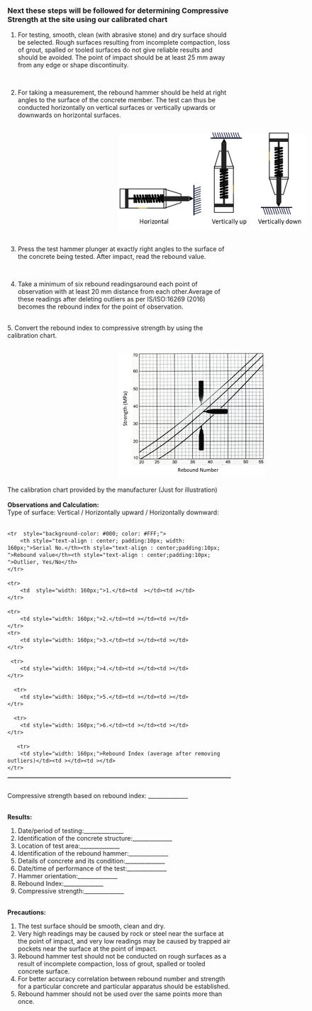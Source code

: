 ### Next these steps will be followed for determining Compressive Strength at the site using our calibrated chart
1.  For testing, smooth, clean (with abrasive stone) and dry surface should be selected. Rough surfaces resulting from incomplete compaction, loss of grout, spalled or tooled surfaces do not give reliable results and should be avoided. The point of impact should be at least 25 mm away from any edge or shape discontinuity.
<br>

2.  For taking a measurement, the rebound hammer should be held at right angles to the surface of the concrete member. The test can thus be conducted horizontally on vertical surfaces or vertically upwards or downwards on horizontal surfaces.
<br><br>

<img src="images/t2.png" height="220px" style="margin-left: 250px; margin-right: 250px;"><br><br>

3.  Press the test hammer plunger at exactly right angles to the surface of the concrete being tested. After impact, read the rebound value.
<br>

4.  Take a minimum of six rebound readingsaround each point of observation with at least 20 mm distance from each other.Average of these readings after deleting outliers as per IS/ISO:16269 (2016) becomes the rebound index for the point of observation.
<br>
5.  Convert the rebound index to compressive strength by using the calibration chart.
<br><br>

<img src="images/t3.png" height="280px"  style="margin-left: 250px; margin-right: 250px;"><br><br>
The calibration chart provided by the manufacturer (Just for illustration)
<br><br>
<strong>Observations and Calculation:</strong>
<br>
Type of surface: Vertical / Horizontally upward / Horizontally downward:
<br><br>

<table border="1" >

    <tr  style="background-color: #000; color: #FFF;">
        <th style="text-align : center; padding:10px; width: 160px;">Serial No.</th><th style="text-align : center;padding:10px; ">Rebound value</th><th style="text-align : center;padding:10px; ">Outlier, Yes/No</th>
    </tr>

    <tr>
        <td  style="width: 160px;">1.</td><td  ></td><td ></td>
    </tr>

    <tr>
        <td style="width: 160px;">2.</td><td ></td><td ></td>
    </tr>
    <tr>
        <td style="width: 160px;">3.</td><td ></td><td ></td>
    </tr>

     <tr>
        <td style="width: 160px;">4.</td><td ></td><td ></td>
    </tr>

      <tr>
        <td style="width: 160px;">5.</td><td ></td><td ></td>
    </tr>

      <tr>
        <td style="width: 160px;">6.</td><td ></td><td ></td>
    </tr>

       <tr>
        <td style="width: 160px;">Rebound Index (average after removing outliers)</td><td ></td><td ></td>
    </tr>
</table>
<br>
Compressive strength based on rebound index: ______________
<br><br>

<strong>Results:</strong><br>
1.  Date/period of testing:______________<br>
2.  Identification of the concrete structure:______________<br>
3.  Location of test area:______________<br>
4.  Identification of the rebound hammer:______________<br>
5.  Details of concrete and its condition:______________<br>
6.  Date/time of performance of the test:______________<br>
7.  Hammer orientation:______________<br>
8.  Rebound Index:______________<br>
9.  Compressive strength:______________
<br><br>

<strong>Precautions:</strong><br>
1.  The test surface should be smooth, clean and dry.<br>
2.  Very high readings may be caused by rock or steel near the surface at the point of impact, and very low readings may be caused by trapped air pockets near the surface at the point of impact.<br>
3.  Rebound hammer test should not be conducted on rough surfaces as a result of incomplete compaction, loss of grout, spalled or tooled concrete surface.<br>
4.  For better accuracy correlation between rebound number and strength for a particular concrete and particular apparatus should be established.<br>
5.  Rebound hammer should not be used over the same points more than once.<br>


